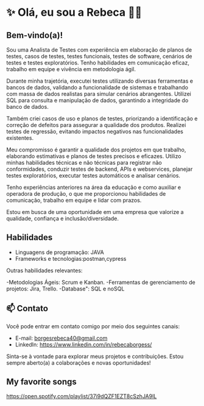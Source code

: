 
# ✨ Olá, eu sou a Rebeca 👋✨
##  Bem-vindo(a)!

Sou uma Analista de Testes com experiência em elaboração de planos de testes, casos de testes, testes funcionais, testes de software, cenários de testes e testes exploratórios. Tenho habilidades em comunicação eficaz, trabalho em equipe e vivência em metodologia ágil.

Durante minha trajetória, executei testes utilizando diversas ferramentas e bancos de dados, validando a funcionalidade de sistemas e trabalhando com massa de dados realistas para simular cenários abrangentes. Utilizei SQL para consulta e manipulação de dados, garantindo a integridade do banco de dados.

Também criei casos de uso e planos de testes, priorizando a identificação e correção de defeitos para assegurar a qualidade dos produtos. Realizei testes de regressão, evitando impactos negativos nas funcionalidades existentes.

Meu compromisso é garantir a qualidade dos projetos em que trabalho, elaborando estimativas e planos de testes precisos e eficazes. Utilizo minhas habilidades técnicas e não técnicas para registrar não conformidades, conduzir testes de backend, APIs e webservices, planejar testes exploratórios, executar testes automáticos e analisar cenários.

Tenho experiências anteriores na área da educação e como auxiliar e operadora de produção, o que me proporcionou habilidades de comunicação, trabalho em equipe e lidar com prazos.

Estou em busca de uma oportunidade em uma empresa que valorize a qualidade, confiança e inclusão/diversidade.


## Habilidades
- Linguagens de programação: JAVA
- Frameworks e tecnologias:postman,cypress

Outras habilidades relevantes:

-Metodologias Ágeis: Scrum e Kanban.
-Ferramentas de gerenciamento de projetos: Jira, Trello.
-Database": SQL e noSQL






## 📫  Contato
Você pode entrar em contato comigo por meio dos seguintes canais:

- E-mail: borgesrebeca40@gmail.com
- LinkedIn: https://www.linkedin.com/in/rebecaborgess/


Sinta-se à vontade para explorar meus projetos e contribuições. Estou sempre aberto(a) a colaborações e novas oportunidades!


## My favorite songs
https://open.spotify.com/playlist/37i9dQZF1EZT8cSzhJA9lL
